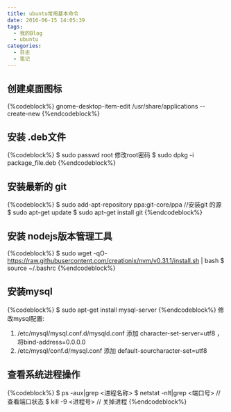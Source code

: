 ```yaml
---
title: ubuntu常用基本命令
date: 2016-06-15 14:05:39
tags:
  - 我的Blog
  - ubuntu
categories:
  - 日志
  - 笔记
---
```


## 创建桌面图标
{%codeblock%}
gnome-desktop-item-edit /usr/share/applications --create-new 
{%endcodeblock%}

## ﻿安装 .deb文件
{%codeblock%}
  $ sudo passwd root 修改root密码
	$ sudo dpkg -i package_file.deb
{%endcodeblock%}

## 安装最新的 git
{%codeblock%}
  $ sudo add-apt-repository ppa:git-core/ppa //安装git 的源
  $ sudo apt-get update
  $ sudo apt-get install git
{%endcodeblock%}

## 安装 nodejs版本管理工具
{%codeblock%}
  $ sudo wget -qO- https://raw.githubusercontent.com/creationix/nvm/v0.31.1/install.sh | bash
	$ source ~/.bashrc
{%endcodeblock%}

## 安装mysql
{%codeblock%}
  $ sudo apt-get install mysql-server
{%endcodeblock%}
修改mysql配置:
  1. /etc/mysql/mysql.conf.d/mysqld.conf 添加  character-set-server=utf8 ，将bind-address=0.0.0.0
  2. /etc/mysql/conf.d/mysql.conf 添加  default-sourcharacter-set=utf8

## 查看系统进程操作
{%codeblock%}
  $ ps -aux|grep <进程名称>
  $ netstat -nlt|grep <端口号> //查看端口状态
  $ kill -9 <进程号> // 关掉进程
{%endcodeblock%}
